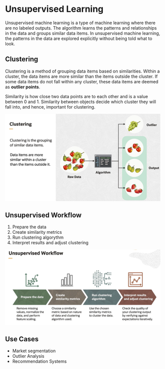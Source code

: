 # Unsupervised Learning

Unsupervised machine learning is a type of machine learning where there are no labeled outputs. The algorithm learns the patterns and relationships in the data and groups similar data items. In unsupervised machine learning, the patterns in the data are explored explicitly without being told what to look.

## Clustering

Clustering is a method of grouping data items based on similarities. Within a cluster, the data items are more similar than the items outside the cluster. If some data items do not fall within any cluster, these data items are deemed as **outlier points**.

Similarity is how close two data points are to each other and is a value between 0 and 1. Similarity between objects decide which cluster they will fall into, and hence, important for clustering. 

![Clustering](../images/clustering.png)

## Unsupervised Workflow

1. Prepare the data
2. Create similarity metrics
3. Run clustering algorythm
4. Interpret results and adjust clustering

![Unsupervised Workflow](../images/unsupervised_workflow.png)

 ## Use Cases

- Market segmentation
- Outlier Analysis
- Recommendation Systems


